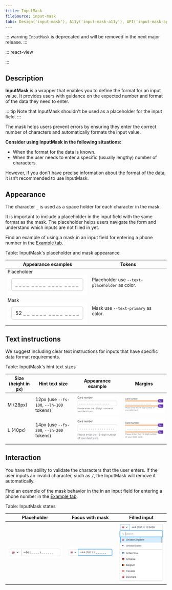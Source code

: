 ```yaml
---
title: InputMask
fileSource: input-mask
tabs: Design('input-mask'), A11y('input-mask-a11y'), API('input-mask-api'), Example('input-mask-code'), Changelog('input-mask-changelog')
---
```


::: warning
`InputMask` is deprecated and will be removed in the next major release.
:::

::: react-view

<script lang="tsx">
import React from 'react';
import PlaygroundGeneration from '@components/PlaygroundGeneration';

import InputMask from '@semcore/ui/input-mask';

const SIZES = ['m', 'l'];
const STATES = ['normal', 'invalid', 'valid'];

const Preview = (preview) => {
  const { bool, text, select, radio } = preview('InputMask');

  const size = radio({
    key: 'size',
    defaultValue: 'm',
    label: 'Size',
    options: SIZES,
  });

  const state = select({
    key: 'state',
    defaultValue: 'normal',
    label: 'State',
    options: STATES.map((value) => ({
      name: value,
      value,
    })),
  });

  const disabled = bool({
    key: 'disabled',
    defaultValue: false,
    label: 'Disabled',
  });

  const hideMask = bool({
    key: 'hideMask',
    defaultValue: false,
    label: 'Hide mask',
  });

  const mask = text({
    key: 'mask',
    defaultValue: '9999 9999 9999 9999',
    label: 'Mask',
  });

  const placeholder = text({
    key: 'placeholder',
    defaultValue: '____ ____ ____ ____',
    label: 'Placeholder',
  });

  return (
    <InputMask size={size} state={state} w={300}>
      <InputMask.Value
        disabled={disabled}
        mask={mask}
        placeholder={placeholder}
        hideMask={hideMask}
        aria-label='InputMask example'
      />
    </InputMask>
  );
};

const App = PlaygroundGeneration(Preview);
</script>

:::

## Description

**InputMask** is a wrapper that enables you to define the format for an input value. It provides users with guidance on the expected number and format of the data they need to enter.

::: tip
Note that InputMask shouldn't be used as a placeholder for the input field.
:::

The mask helps users prevent errors by ensuring they enter the correct number of characters and automatically formats the input value.

**Consider using InputMask in the following situations:**

- When the format for the data is known.
- When the user needs to enter a specific (usually lengthy) number of characters.

However, if you don't have precise information about the format of the data, it isn’t recommended to use InputMask.

## Appearance

The character `_` is used as a space holder for each character in the mask.

It is important to include a placeholder in the input field with the same format as the mask. The placeholder helps users navigate the form and understand which inputs are not filled in yet.

Find an example of using a mask in an input field for entering a phone number in the [Example tab](/components/input-phone/input-phone-code).

Table: InputMask's placeholder and mask appearance

| Appearance examples                               | Tokens                                         |
| ------------------------------------------------- | ---------------------------------------------- |
| Placeholder ![](static/placeholder-default-2.png) | Placeholder use `--text-placeholder` as color. |
| Mask ![](static/mask-default-2.png)               | Mask use `--text-primary` as color.            |

## Text instructions

We suggest including clear text instructions for inputs that have specific data format requirements.

Table: InputMask's hint text sizes

| Size (height in px) | Hint text size                           | Appearance example                    | Margins                                      |
| ------------------- | ---------------------------------------- | ------------------------------------- | -------------------------------------------- |
| M (28px)            | 12px (use `--fs-100`, `--lh-100` tokens) | ![](static/inputmask-help-text-m.png) | ![](static/inputmask-help-text-margin-m.png) |
| L (40px)            | 14px (use `--fs-200`, `--lh-200` tokens) | ![](static/inputmask-help-text-l.png) | ![](static/inputmask-help-text-margin-l.png) |

## Interaction

You have the ability to validate the characters that the user enters. If the user inputs an invalid character, such as `/`, the InputMask will remove it automatically.

Find an example of the mask behavior in the in an input field for entering a phone number in the [Example tab](/components/input-phone/input-phone-code).

Table: InputMask states

| Placeholder                           | Focus with mask            | Filled input                |
| ------------------------------------- | -------------------------- | --------------------------- |
| ![](static/placeholder-default-1.png) | ![](static/mask-focus.png) | ![](static/mask-filled.png) |
